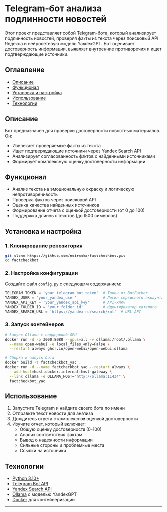 # Telegram-бот анализа подлинности новостей

Этот проект представляет собой Telegram-бота, который анализирует подлинность новостей, проверяя факты из текста через поисковый API Яндекса и нейросетевую модель YandexGPT. Бот оценивает достоверность информации, выявляет внутренние противоречия и ищет подтверждающие источники.

## Оглавление
- [Описание](#описание)
- [Функционал](#функционал)
- [Установка и настройка](#установка-и-настройка)
- [Использование](#использование)
- [Технологии](#технологии)

## Описание
Бот предназначен для проверки достоверности новостных материалов. Он:
- Извлекает проверяемые факты из текста
- Ищет подтверждающие источники через Yandex Search API
- Анализирует согласованность фактов с найденными источниками
- Формирует комплексную оценку достоверности информации

## Функционал
- Анализ текста на эмоциональную окраску и логическую непротиворечивость
- Проверка фактов через поисковый API
- Оценка качества найденных источников
- Формирование отчета с оценкой достоверности (от 0 до 100)
- Поддержка длинных текстов (до 1500 символов)

## Установка и настройка

### 1. Клонирование репозитория
```bash
git clone https://github.com/noircoba/factcheckbot.git
cd factcheckbot
```

### 2. Настройка конфигурации
Создайте файл `config.py` с следующим содержанием:
```python
TELEGRAM_TOKEN = 'your_telegram_bot_token'  # Токен от BotFather
YANDEX_USER = 'your_yandex_user'            # Логин сервисного аккаунта
YANDEX_API_KEY = 'your_yandex_api_key'      # API-ключ
YANDEX_FOLDER_ID = 'your_folder_id'         # Идентификатор каталога
YANDEX_SEARCH_URL = 'https://yandex.ru/search/xml'  # URL API
```

### 3. Запуск контейнеров
```bash
# Запуск Ollama с поддержкой GPU
docker run -d -p 3000:8080 --gpus=all -v ollama:/root/.ollama \
  --name open-webui -e local_files_only=False \
  --restart always ghcr.io/open-webui/open-webui:ollama

# Сборка и запуск бота
docker build -t factcheckbot_yac .
docker run -d --name factcheckbot_yac --restart always \
  --add-host=host.docker.internal:host-gateway \
  --link ollama -e OLLAMA_HOST="http://ollama:11434" \
  factcheckbot_yac
```

## Использование
1. Запустите Telegram и найдите своего бота по имени
2. Отправьте текст новости для анализа
3. Дождитесь ответа с комплексной оценкой достоверности
4. Изучите отчет, который включает:
   - Общую оценку достоверности (0-100)
   - Анализ соответствия фактам
   - Вывод о надежности информации
   - Сильные стороны и проблемные места
   - Ссылки на источники

## Технологии
- [Python 3.10+](https://www.python.org/)
- [Telegram Bot API](https://core.telegram.org/bots/api)
- [Yandex Search API](https://yandex.ru/dev/xml/doc/dg/)
- [Ollama](https://ollama.ai/) с моделью YandexGPT
- [Docker](https://www.docker.com/) для контейнеризации

---
